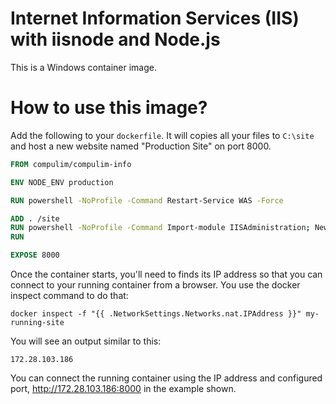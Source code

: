 # Internet Information Services (IIS) with iisnode and Node.js

This is a Windows container image.

# How to use this image?

Add the following to your `dockerfile`. It will copies all your files to `C:\site` and host a new website named "Production Site" on port 8000.

```dockerfile
FROM compulim/compulim-info

ENV NODE_ENV production

RUN powershell -NoProfile -Command Restart-Service WAS -Force

ADD . /site
RUN powershell -NoProfile -Command Import-module IISAdministration; New-IISSite -Name 'Production Site' -PhysicalPath C:\\site -BindingInformation '*:8000:'
RUN

EXPOSE 8000
```

Once the container starts, you'll need to finds its IP address so that you can connect to your running container from a browser. You use the docker inspect command to do that:

```
docker inspect -f "{{ .NetworkSettings.Networks.nat.IPAddress }}" my-running-site
```

You will see an output similar to this:

```
172.28.103.186
```

You can connect the running container using the IP address and configured port, http://172.28.103.186:8000 in the example shown.
